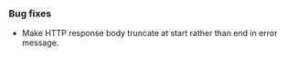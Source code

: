 <!-- Delete the sections that don't apply -->

### Bug fixes

- Make HTTP response body truncate at start rather than end in error message.

